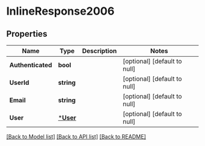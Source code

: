 # InlineResponse2006

## Properties
Name | Type | Description | Notes
------------ | ------------- | ------------- | -------------
**Authenticated** | **bool** |  | [optional] [default to null]
**UserId** | **string** |  | [optional] [default to null]
**Email** | **string** |  | [optional] [default to null]
**User** | [***User**](User.md) |  | [optional] [default to null]

[[Back to Model list]](../README.md#documentation-for-models) [[Back to API list]](../README.md#documentation-for-api-endpoints) [[Back to README]](../README.md)

